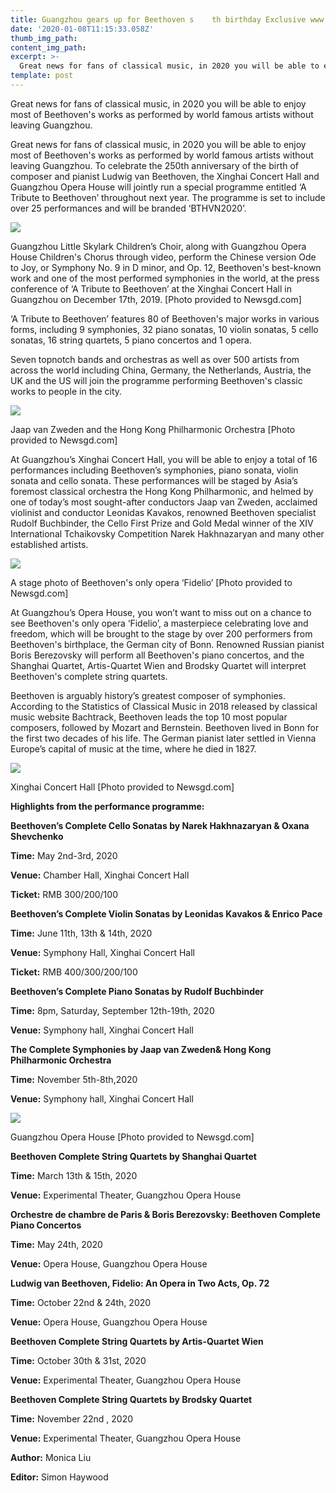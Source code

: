 ```yaml
---
title: Guangzhou gears up for Beethoven s    th birthday Exclusive www newsgd com
date: '2020-01-08T11:15:33.058Z'
thumb_img_path: 
content_img_path: 
excerpt: >-
  Great news for fans of classical music, in 2020 you will be able to enjoy most of Beethoven's works as performed by world famous artists without leaving Guangzhou.
template: post
---
```




Great news for fans of classical music, in 2020 you will be able to enjoy most of Beethoven's works as performed by world famous artists without leaving Guangzhou.



Great news for fans of classical music, in 2020 you will be able to enjoy most of Beethoven's works as performed by world famous artists without leaving Guangzhou. To celebrate the 250th anniversary of the birth of composer and pianist Ludwig van Beethoven, the Xinghai Concert Hall and Guangzhou Opera House will jointly run a special programme entitled ‘A Tribute to Beethoven’ throughout next year. The programme is set to include over 25 performances and will be branded ‘BTHVN2020’.

![](http://www.newsgd.com/news/exclusive/content/images/attachement/jpg/site26/20191220/d8cb8a4766ec1f66b8e301.jpg)

Guangzhou Little Skylark Children’s Choir, along with Guangzhou Opera House Children's Chorus through video, perform the Chinese version Ode to Joy, or Symphony No. 9 in D minor, and Op. 12, Beethoven's best-known work and one of the most performed symphonies in the world, at the press conference of ‘A Tribute to Beethoven’ at the Xinghai Concert Hall in Guangzhou on December 17th, 2019. [Photo provided to Newsgd.com]

‘A Tribute to Beethoven’ features 80 of Beethoven's major works in various forms, including 9 symphonies, 32 piano sonatas, 10 violin sonatas, 5 cello sonatas, 16 string quartets, 5 piano concertos and 1 opera.

Seven topnotch bands and orchestras as well as over 500 artists from across the world including China, Germany, the Netherlands, Austria, the UK and the US will join the programme performing Beethoven's classic works to people in the city.

![](http://www.newsgd.com/news/exclusive/content/images/attachement/jpg/site26/20191220/d8cb8a4766ec1f66b8f502.jpg)

Jaap van Zweden and the Hong Kong Philharmonic Orchestra [Photo provided to Newsgd.com]

At Guangzhou’s Xinghai Concert Hall, you will be able to enjoy a total of 16 performances including Beethoven’s symphonies, piano sonata, violin sonata and cello sonata. These performances will be staged by Asia’s foremost classical orchestra the Hong Kong Philharmonic, and helmed by one of today’s most sought-after conductors Jaap van Zweden, acclaimed violinist and conductor Leonidas Kavakos, renowned Beethoven specialist Rudolf Buchbinder, the Cello First Prize and Gold Medal winner of the XIV International Tchaikovsky Competition Narek Hakhnazaryan and many other established artists.

![](http://www.newsgd.com/news/exclusive/content/images/attachement/jpg/site26/20191220/d8cb8a4766ec1f66b91603.jpg)

A stage photo of Beethoven's only opera ‘Fidelio’ [Photo provided to Newsgd.com]

At Guangzhou’s Opera House, you won’t want to miss out on a chance to see Beethoven's only opera ‘Fidelio’, a masterpiece celebrating love and freedom, which will be brought to the stage by over 200 performers from Beethoven's birthplace, the German city of Bonn. Renowned Russian pianist Boris Berezovsky will perform all Beethoven's piano concertos, and the Shanghai Quartet, Artis-Quartet Wien and Brodsky Quartet will interpret Beethoven's complete string quartets.

Beethoven is arguably history’s greatest composer of symphonies. According to the Statistics of Classical Music in 2018 released by classical music website Bachtrack, Beethoven leads the top 10 most popular composers, followed by Mozart and Bernstein. Beethoven lived in Bonn for the first two decades of his life. The German pianist later settled in Vienna Europe’s capital of music at the time, where he died in 1827.

![](http://www.newsgd.com/news/exclusive/content/images/attachement/jpg/site26/20191220/d8cb8a4766ec1f66b92704.jpg)

Xinghai Concert Hall [Photo provided to Newsgd.com]

**Highlights from the performance programme:**

**Beethoven’s Complete Cello Sonatas by Narek Hakhnazaryan & Oxana Shevchenko**

**Time:** May 2nd-3rd, 2020

**Venue:** Chamber Hall, Xinghai Concert Hall

**Ticket:** RMB 300/200/100

**Beethoven’s Complete Violin Sonatas by Leonidas Kavakos & Enrico Pace**

**Time:** June 11th, 13th & 14th, 2020

**Venue:** Symphony Hall, Xinghai Concert Hall

**Ticket:** RMB 400/300/200/100

**Beethoven’s Complete Piano Sonatas by Rudolf Buchbinder**

**Time:** 8pm, Saturday, September 12th-19th, 2020

**Venue:** Symphony hall, Xinghai Concert Hall

**The Complete Symphonies by Jaap van Zweden& Hong Kong Philharmonic Orchestra**

**Time:** November 5th-8th,2020

**Venue:** Symphony hall, Xinghai Concert Hall

![](http://www.newsgd.com/news/exclusive/content/images/attachement/jpg/site26/20191220/d8cb8a4766ec1f66b93f05.jpg)

Guangzhou Opera House [Photo provided to Newsgd.com]

**Beethoven Complete String Quartets by Shanghai Quartet**

**Time:** March 13th & 15th, 2020

**Venue:** Experimental Theater, Guangzhou Opera House

**Orchestre de chambre de Paris & Boris Berezovsky: Beethoven Complete Piano Concertos**

**Time:** May 24th, 2020

**Venue:** Opera House, Guangzhou Opera House

**Ludwig van Beethoven, Fidelio: An Opera in Two Acts, Op. 72**

**Time:** October 22nd & 24th, 2020

**Venue:** Opera House, Guangzhou Opera House

**Beethoven Complete String Quartets by Artis-Quartet Wien**

**Time:** October 30th & 31st, 2020

**Venue:** Experimental Theater, Guangzhou Opera House

**Beethoven Complete String Quartets by Brodsky Quartet**

**Time:** November 22nd , 2020

**Venue:** Experimental Theater, Guangzhou Opera House

**Author:** Monica Liu

**Editor:** Simon Haywood


